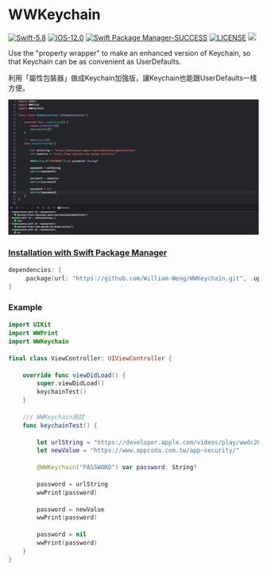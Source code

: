 # WWKeychain

[![Swift-5.8](https://img.shields.io/badge/Swift-5.8-orange.svg?style=flat)](https://developer.apple.com/swift/) [![iOS-12.0](https://img.shields.io/badge/iOS-12.0-pink.svg?style=flat)](https://developer.apple.com/swift/) [![Swift Package Manager-SUCCESS](https://img.shields.io/badge/Swift_Package_Manager-SUCCESS-blue.svg?style=flat)](https://developer.apple.com/swift/) [![LICENSE](https://img.shields.io/badge/LICENSE-MIT-yellow.svg?style=flat)](https://developer.apple.com/swift/) ![](https://img.shields.io/github/v/tag/William-Weng/WWKeychain)

Use the "property wrapper" to make an enhanced version of Keychain, so that Keychain can be as convenient as UserDefaults.

利用「屬性包裝器」做成Keychain加強版，讓Keychain也能跟UserDefaults一樣方便。

![WWKeychain](./Example.png)

### [Installation with Swift Package Manager](https://medium.com/彼得潘的-swift-ios-app-開發問題解答集/使用-spm-安裝第三方套件-xcode-11-新功能-2c4ffcf85b4b)
```swift
dependencies: [
    .package(url: "https://github.com/William-Weng/WWKeychain.git", .upToNextMajor(from: "1.0.0"))
]
```

### Example
```swift
import UIKit
import WWPrint
import WWKeychain

final class ViewController: UIViewController {

    override func viewDidLoad() {
        super.viewDidLoad()
        keychainTest()
    }
    
    /// WWKeychain測試
    func keychainTest() {
        
        let urlString = "https://developer.apple.com/videos/play/wwdc2019/262/"
        let newValue = "https://www.appcoda.com.tw/app-security/"
        
        @WWKeychain("PASSWORD") var password: String?
        
        password = urlString
        wwPrint(password)
        
        password = newValue
        wwPrint(password)
        
        password = nil
        wwPrint(password)
    }
}
```
